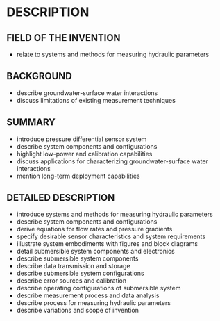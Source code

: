 # DESCRIPTION

## FIELD OF THE INVENTION

- relate to systems and methods for measuring hydraulic parameters

## BACKGROUND

- describe groundwater-surface water interactions
- discuss limitations of existing measurement techniques

## SUMMARY

- introduce pressure differential sensor system
- describe system components and configurations
- highlight low-power and calibration capabilities
- discuss applications for characterizing groundwater-surface water interactions
- mention long-term deployment capabilities

## DETAILED DESCRIPTION

- introduce systems and methods for measuring hydraulic parameters
- describe system components and configurations
- derive equations for flow rates and pressure gradients
- specify desirable sensor characteristics and system requirements
- illustrate system embodiments with figures and block diagrams
- detail submersible system components and electronics
- describe submersible system components
- describe data transmission and storage
- describe submersible system configurations
- describe error sources and calibration
- describe operating configurations of submersible system
- describe measurement process and data analysis
- describe process for measuring hydraulic parameters
- describe variations and scope of invention

